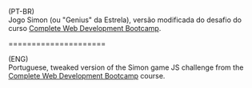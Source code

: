 (PT-BR) <br>
Jogo Simon (ou "Genius" da Estrela), versão modificada do desafio do curso <a href="https://www.udemy.com/course/the-complete-web-development-bootcamp/">Complete Web Development Bootcamp</a>. <br>

=====================

(ENG)<br>
Portuguese, tweaked version of the Simon game JS challenge from the <a href="https://www.udemy.com/course/the-complete-web-development-bootcamp/">Complete Web Development Bootcamp</a> course.
